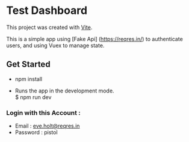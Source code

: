 # Test Dashboard

This project was created with [Vite](https://vitejs.dev/).

This is a simple app using [Fake Api] (https://reqres.in/) to authenticate users, and using Vuex to manage state.

## Get Started

- npm install

- Runs the app in the development mode.\
$ npm run dev

### Login with this Account :
- Email : eve.holt@reqres.in
- Password : pistol 


